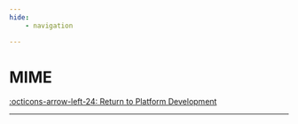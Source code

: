 ```yaml
---
hide:
    - navigation 

---
```

# MIME 

[:octicons-arrow-left-24: Return to Platform Development](/Knowledge-Notebook/Platform-Development/)

---
